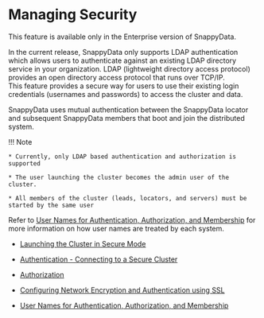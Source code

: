 # Managing Security

<ent>This feature is available only in the Enterprise version of SnappyData. </br></ent>

In the current release, SnappyData only supports LDAP authentication which allows users to authenticate against an existing LDAP directory service in your organization. LDAP (lightweight directory access protocol) provides an open directory access protocol that runs over TCP/IP. </br>This feature provides a secure way for users to use their existing login credentials (usernames and passwords) to access the cluster and data.

SnappyData uses mutual authentication between the SnappyData locator and subsequent SnappyData members that boot and join the distributed system. 

!!! Note
	
	* Currently, only LDAP based authentication and authorization is supported

	* The user launching the cluster becomes the admin user of the cluster.

	* All members of the cluster (leads, locators, and servers) must be started by the same user

<!--	* The Snappy cluster and the Spark cluster (smart connector mode) must be secure-->
Refer to [User Names for Authentication, Authorization, and Membership](user_names_for_authentication_authorization_and_membership.md#user-names) for more information on how user names are treated by each system.

* [Launching the Cluster in Secure Mode](launching_the_cluster_in_secure_mode.md)

* [Authentication - Connecting to a Secure Cluster](authentication_connecting_to_a_secure_cluster.md)
 
* [Authorization](authorization.md)

* [Configuring Network Encryption and Authentication using SSL](configuring_network_encryption_and_authentication_using_ssl.md)

* [User Names for Authentication, Authorization, and Membership](user_names_for_authentication_authorization_and_membership.md)


